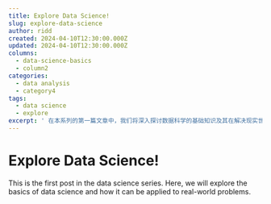 ```yaml
---
title: Explore Data Science!
slug: explore-data-science
author: ridd
created: 2024-04-10T12:30:00.000Z
updated: 2024-04-10T12:30:00.000Z
columns:
  - data-science-basics
  - column2
categories:
  - data analysis
  - category4
tags:
  - data science
  - explore
excerpt: ' 在本系列的第一篇文章中，我们将深入探讨数据科学的基础知识及其在解决现实世界问题中的应用。文章旨在介绍数据科学的概念，并展示如何运用数据科学技术来分析和解决实际问题，为读者提供一个关于数据科学应用的初步了解。'
---
```


# Explore Data Science!

This is the first post in the data science series. Here, we will explore the basics of data science and how it can be applied to real-world problems.
